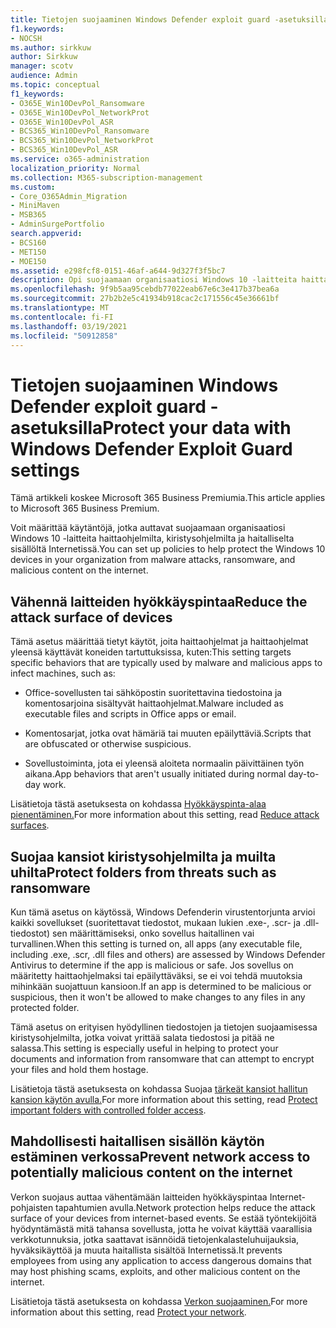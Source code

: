 ```yaml
---
title: Tietojen suojaaminen Windows Defender exploit guard -asetuksilla
f1.keywords:
- NOCSH
ms.author: sirkkuw
author: Sirkkuw
manager: scotv
audience: Admin
ms.topic: conceptual
f1_keywords:
- O365E_Win10DevPol_Ransomware
- O365E_Win10DevPol_NetworkProt
- O365E_Win10DevPol_ASR
- BCS365_Win10DevPol_Ransomware
- BCS365_Win10DevPol_NetworkProt
- BCS365_Win10DevPol_ASR
ms.service: o365-administration
localization_priority: Normal
ms.collection: M365-subscription-management
ms.custom:
- Core_O365Admin_Migration
- MiniMaven
- MSB365
- AdminSurgePortfolio
search.appverid:
- BCS160
- MET150
- MOE150
ms.assetid: e298fcf8-0151-46af-a644-9d327f3f5bc7
description: Opi suojaamaan organisaatiosi Windows 10 -laitteita haittaohjelmilta, kiristysohjelmilta ja haitalliselta sisällöltä Internetissä.
ms.openlocfilehash: 9f9b5aa95cebdb77022eab67e6c3e417b37bea6a
ms.sourcegitcommit: 27b2b2e5c41934b918cac2c171556c45e36661bf
ms.translationtype: MT
ms.contentlocale: fi-FI
ms.lasthandoff: 03/19/2021
ms.locfileid: "50912858"
---
```

# <a name="protect-your-data-with-windows-defender-exploit-guard-settings"></a><span data-ttu-id="ed2f9-103">Tietojen suojaaminen Windows Defender exploit guard -asetuksilla</span><span class="sxs-lookup"><span data-stu-id="ed2f9-103">Protect your data with Windows Defender Exploit Guard settings</span></span>

<span data-ttu-id="ed2f9-104">Tämä artikkeli koskee Microsoft 365 Business Premiumia.</span><span class="sxs-lookup"><span data-stu-id="ed2f9-104">This article applies to Microsoft 365 Business Premium.</span></span>

<span data-ttu-id="ed2f9-105">Voit määrittää käytäntöjä, jotka auttavat suojaamaan organisaatiosi Windows 10 -laitteita haittaohjelmilta, kiristysohjelmilta ja haitalliselta sisällöltä Internetissä.</span><span class="sxs-lookup"><span data-stu-id="ed2f9-105">You can set up policies to help protect the Windows 10 devices in your organization from malware attacks, ransomware, and malicious content on the internet.</span></span>
  
## <a name="reduce-the-attack-surface-of-devices"></a><span data-ttu-id="ed2f9-106">Vähennä laitteiden hyökkäyspintaa</span><span class="sxs-lookup"><span data-stu-id="ed2f9-106">Reduce the attack surface of devices</span></span>

<span data-ttu-id="ed2f9-107">Tämä asetus määrittää tietyt käytöt, joita haittaohjelmat ja haittaohjelmat yleensä käyttävät koneiden tartuttuksissa, kuten:</span><span class="sxs-lookup"><span data-stu-id="ed2f9-107">This setting targets specific behaviors that are typically used by malware and malicious apps to infect machines, such as:</span></span>
  
- <span data-ttu-id="ed2f9-108">Office-sovellusten tai sähköpostin suoritettavina tiedostoina ja komentosarjoina sisältyvät haittaohjelmat.</span><span class="sxs-lookup"><span data-stu-id="ed2f9-108">Malware included as executable files and scripts in Office apps or email.</span></span>
    
- <span data-ttu-id="ed2f9-109">Komentosarjat, jotka ovat hämäriä tai muuten epäilyttäviä.</span><span class="sxs-lookup"><span data-stu-id="ed2f9-109">Scripts that are obfuscated or otherwise suspicious.</span></span>
    
- <span data-ttu-id="ed2f9-110">Sovellustoiminta, jota ei yleensä aloiteta normaalin päivittäinen työn aikana.</span><span class="sxs-lookup"><span data-stu-id="ed2f9-110">App behaviors that aren't usually initiated during normal day-to-day work.</span></span>
    
<span data-ttu-id="ed2f9-111">Lisätietoja tästä asetuksesta on kohdassa [Hyökkäyspinta-alaa pienentäminen.](/windows/security/threat-protection/microsoft-defender-atp/exploit-protection)</span><span class="sxs-lookup"><span data-stu-id="ed2f9-111">For more information about this setting, read [Reduce attack surfaces](/windows/security/threat-protection/microsoft-defender-atp/exploit-protection).</span></span>
  
## <a name="protect-folders-from-threats-such-as-ransomware"></a><span data-ttu-id="ed2f9-112">Suojaa kansiot kiristysohjelmilta ja muilta uhilta</span><span class="sxs-lookup"><span data-stu-id="ed2f9-112">Protect folders from threats such as ransomware</span></span>

<span data-ttu-id="ed2f9-113">Kun tämä asetus on käytössä, Windows Defenderin virustentorjunta arvioi kaikki sovellukset (suoritettavat tiedostot, mukaan lukien .exe-, .scr- ja .dll-tiedostot) sen määrittämiseksi, onko sovellus haitallinen vai turvallinen.</span><span class="sxs-lookup"><span data-stu-id="ed2f9-113">When this setting is turned on, all apps (any executable file, including .exe, .scr, .dll files and others) are assessed by Windows Defender Antivirus to determine if the app is malicious or safe.</span></span> <span data-ttu-id="ed2f9-114">Jos sovellus on määritetty haittaohjelmaksi tai epäilyttäväksi, se ei voi tehdä muutoksia mihinkään suojattuun kansioon.</span><span class="sxs-lookup"><span data-stu-id="ed2f9-114">If an app is determined to be malicious or suspicious, then it won't be allowed to make changes to any files in any protected folder.</span></span>
  
<span data-ttu-id="ed2f9-115">Tämä asetus on erityisen hyödyllinen tiedostojen ja tietojen suojaamisessa kiristysohjelmilta, jotka voivat yrittää salata tiedostosi ja pitää ne salassa.</span><span class="sxs-lookup"><span data-stu-id="ed2f9-115">This setting is especially useful in helping to protect your documents and information from ransomware that can attempt to encrypt your files and hold them hostage.</span></span>
  
<span data-ttu-id="ed2f9-116">Lisätietoja tästä asetuksesta on kohdassa Suojaa [tärkeät kansiot hallitun kansion käytön avulla.](/mem/configmgr/protect/deploy-use/create-deploy-exploit-guard-policy#bkmk_CFA)</span><span class="sxs-lookup"><span data-stu-id="ed2f9-116">For more information about this setting, read [Protect important folders with controlled folder access](/mem/configmgr/protect/deploy-use/create-deploy-exploit-guard-policy#bkmk_CFA).</span></span>
  
## <a name="prevent-network-access-to-potentially-malicious-content-on-the-internet"></a><span data-ttu-id="ed2f9-117">Mahdollisesti haitallisen sisällön käytön estäminen verkossa</span><span class="sxs-lookup"><span data-stu-id="ed2f9-117">Prevent network access to potentially malicious content on the internet</span></span>

<span data-ttu-id="ed2f9-118">Verkon suojaus auttaa vähentämään laitteiden hyökkäyspintaa Internet-pohjaisten tapahtumien avulla.</span><span class="sxs-lookup"><span data-stu-id="ed2f9-118">Network protection helps reduce the attack surface of your devices from internet-based events.</span></span> <span data-ttu-id="ed2f9-119">Se estää työntekijöitä hyödyntämästä mitä tahansa sovellusta, jotta he voivat käyttää vaarallisia verkkotunnuksia, jotka saattavat isännöidä tietojenkalasteluhuijauksia, hyväksikäyttöä ja muuta haitallista sisältöä Internetissä.</span><span class="sxs-lookup"><span data-stu-id="ed2f9-119">It prevents employees from using any application to access dangerous domains that may host phishing scams, exploits, and other malicious content on the internet.</span></span>
  
<span data-ttu-id="ed2f9-120">Lisätietoja tästä asetuksesta on kohdassa [Verkon suojaaminen.](/mem/configmgr/protect/deploy-use/create-deploy-exploit-guard-policy#bkmk_Nwp)</span><span class="sxs-lookup"><span data-stu-id="ed2f9-120">For more information about this setting, read [Protect your network](/mem/configmgr/protect/deploy-use/create-deploy-exploit-guard-policy#bkmk_Nwp).</span></span>
